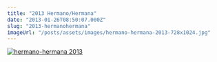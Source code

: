 ```yaml
---
title: "2013 Hermano/Hermana"
date: "2013-01-26T08:50:07.000Z"
slug: "2013-hermanohermana"
imageUrl: "/posts/assets/images/hermano-hermana-2013-728x1024.jpg"
---
```


[![hermano-hermana 2013](https://i0.wp.com/santonino-nz.org/wp-content/uploads/2013/01/hermano-hermana-2013-728x1024.jpg?resize=728%2C1024)](https://i0.wp.com/santonino-nz.org/wp-content/uploads/2013/01/hermano-hermana-2013.jpg)